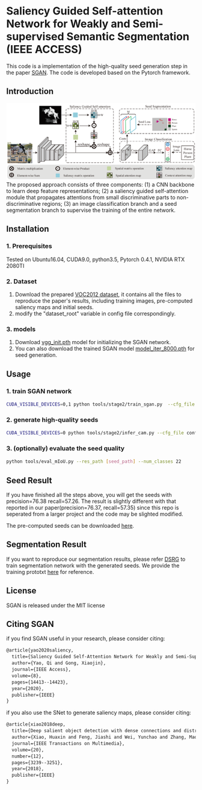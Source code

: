 # Saliency Guided Self-attention Network for Weakly and Semi-supervised Semantic Segmentation (IEEE ACCESS)
This code is a implementation of the high-quality seed generation step in the paper [SGAN](https://arxiv.org/abs/1910.05475). The code is developed based on the Pytorch framework.

## Introduction
![Overview of SGAN](./images/graphical_abstract.png)
The proposed approach consists of three components: (1) a CNN backbone to learn deep feature representations; (2) a saliency guided self-attention module that propagates attentions from small discriminative parts to non-discriminative regions; (3) an image classification branch and a seed segmentation branch to supervise the training of the entire network.

## Installation
### 1. Prerequisites
Tested on Ubuntu16.04, CUDA9.0, python3.5, Pytorch 0.4.1, NVIDIA RTX 2080TI

### 2. Dataset
1. Download the prepared [VOC2012 dataset](https://drive.google.com/open?id=1PDTEuTnWJZNWogxYdqYGOlEZHK8dYET9), it contains all the files to reproduce the paper's results, including training images, pre-computed saliency maps and initial seeds.
2. modify the "dataset_root" variable in config file correspondingly.

### 3. models
1. Download [vgg_init.pth](https://drive.google.com/open?id=1lsr7Btwx_1bmc4T2QufLqjojuthOEYuM) model for initializing the SGAN network.
2. You can also download the trained SGAN model [model_iter_8000.pth](https://drive.google.com/open?id=193iExmZcxT7hkpVH4Pgo3KI2gkM_0MF8) for seed generation.

## Usage
### 1. train SGAN network
```bash
CUDA_VISIBLE_DEVICES=0,1 python tools/stage2/train_sgan.py  --cfg_file config/sgan_vgg16_321x321.yml
```

### 2. generate high-quality seeds
```bash
CUDA_VISIBLE_DEVICES=0 python tools/stage2/infer_cam.py --cfg_file config/sgan_vgg16_321x321.yml
```

### 3. (optionally) evaluate the seed quality
```bash
python tools/eval_mIoU.py --res_path [seed_path] --num_classes 22
```

## Seed Result
If you have finished all the steps above, you will get the seeds with precision=76.38 recall=57.26. The result is slightly different with that reported in our paper(precision=76.37, recall=57.35) since this repo is seperated from a larger project and the code may be slighted modified.

The pre-computed seeds can be downloaded [here](https://drive.google.com/open?id=10AU1YOsC8un99AeszM9UHbth3agV3IT5).

## Segmentation Result
If you want to reproduce our segmentation results, please refer [DSRG](https://github.com/speedinghzl/DSRG) to train segmentation network with the generated seeds. We provide the training prototxt [here](https://drive.google.com/open?id=1JTwg5GmcCmTd6FDCeLkCo8ZQ7P7PPmB-) for reference.

## License
SGAN is released under the MIT license

## Citing SGAN
if you find SGAN useful in your research, please consider citing:
```txt
@article{yao2020saliency,
  title={Saliency Guided Self-Attention Network for Weakly and Semi-Supervised Semantic Segmentation},
  author={Yao, Qi and Gong, Xiaojin},
  journal={IEEE Access},
  volume={8},
  pages={14413--14423},
  year={2020},
  publisher={IEEE}
}
```

if you also use the SNet to generate saliency maps, please consider citing:
```txt
@article{xiao2018deep,
  title={Deep salient object detection with dense connections and distraction diagnosis},
  author={Xiao, Huaxin and Feng, Jiashi and Wei, Yunchao and Zhang, Maojun and Yan, Shuicheng},
  journal={IEEE Transactions on Multimedia},
  volume={20},
  number={12},
  pages={3239--3251},
  year={2018},
  publisher={IEEE}
}
```
